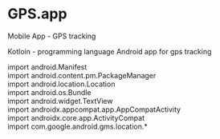 # GPS.app
Mobile App - GPS tracking

Kotloin - programming language
Android app for gps tracking

import android.Manifest                                     
import android.content.pm.PackageManager                    
import android.location.Location                          
import android.os.Bundle                                
import android.widget.TextView                         
import androidx.appcompat.app.AppCompatActivity             
import androidx.core.app.ActivityCompat              
import com.google.android.gms.location.*          
